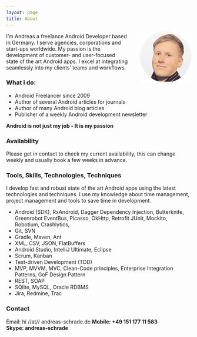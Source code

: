 ```yaml
---
layout: page
title: About
---
```


<img src="/assets/me_regular.png" style="margin-left:2rem; float:right; margin-top:-6px">
I’m Andreas a freelance Android Developer based in Germany. I serve agencies, corporations and start-ups worldwide. My passion is the development of customer- and user-focused state of the art Android apps. I excel at integrating seamlessly into my clients’ teams and workflows.

<h3>What I do:</h3>

- Android Freelancer since 2009
- Author of several Android articles for journals
- Author of many Android blog articles
- Publisher of a weekly Android development newsletter

<strong>Android is not just my job - It is my passion</strong>

<h3>Availability</h3>
Please get in contact to check my current availability, this can change weekly and usually book a few weeks in advance.

<h3>Tools, Skills, Technologies, Techniques</h3>

I develop fast and robust state of the art Android apps using the latest technologies and techniques. I use my knowledge about time management, project management and tools to save time in development.

- Android (SDK), RxAndroid, Dagger Dependency Injection, Butterknife, Greenrobot EventBus, Picasso, OkHttp, Retrofit JUnit, Mockito, Robotium, Crashlytics, 
- Git, SVN
- Gradle, Maven, Ant
- XML, CSV, JSON, FlatBuffers 
- Android Studio, IntelliJ Ultimate, Eclipse
- Scrum, Kanban
- Test-driven Development (TDD)
- MVP, MVVM, MVC, Clean-Code principles, Enterprise Integration Patterns, GoF Design Pattern
- REST, SOAP
- SQlite, MySQL, Oracle RDBMS
- Jira, Redmine, Trac


<h3>Contact</h3>

<script type="text/javascript">
var emailE=("hi"+ "@" + "andreas-schrade.de");
document.write("<strong>Email: <A href='mailto:" + emailE + "'>" + emailE + "</a></strong>");
</script>
<NOSCRIPT>
Email: hi //at// andreas-schrade.de
</NOSCRIPT>
<strong>
Mobile: +49 151 177 11 583<br>
Skype: andreas-schrade
</strong>